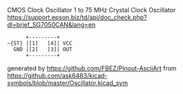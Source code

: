 CMOS Clock Oscillator 1 to 75 MHz
Crystal Clock Oscillator
https://support.epson.biz/td/api/doc_check.php?dl=brief_SG7050CAN&lang=en


	      +---------+
	~{ST} |[1]   [4]| VCC
	  GND |[2]   [3]| OUT
	      +---------+


generated by https://github.com/FBEZ/Pinout-AsciiArt from https://github.com/ask6483/kicad-symbols/blob/master/Oscillator.kicad_sym